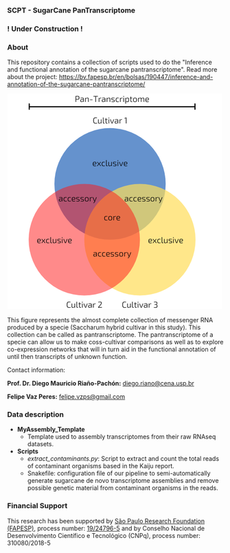 ### SCPT - SugarCane PanTranscriptome
### ! Under Construction !
### About
This repository contains a collection of scripts used to do the "Inference and functional annotation of the sugarcane pantranscriptome". Read more about the project: https://bv.fapesp.br/en/bolsas/190447/inference-and-annotation-of-the-sugarcane-pantranscriptome/

![Pan-Transcriptome](/images/CREATIVE.png)

This figure represents the almost complete collection of messenger RNA produced by a specie (Saccharum hybrid cultivar in this study). This collection can be called as pantranscriptome. The pantranscriptome of a specie can allow us to make coss-cultivar comparisons as well as to explore co-expression networks that will in turn aid in the functional annotation of until then transcripts of unknown function.

Contact information:

**Prof. Dr. Diego Mauricio Riaño-Pachón:** diego.riano@cena.usp.br  

**Felipe Vaz Peres:** felipe.vzps@gmail.com

### Data description
* **MyAssembly_Template**
  * Template used to assembly transcriptomes from their raw RNAseq datasets.
* **Scripts**
  * *extract_contaminants.py*: Script to extract and count the total reads of contaminant organisms based in the Kaiju report.
  * Snakefile: configuration file of our pipeline to semi-automatically generate sugarcane de novo transcriptome assemblies and remove possible genetic material from contaminant organisms in the reads. 


### Financial Support
This research has been supported by [São Paulo Research Foundation (FAPESP)](http://www.fapesp.br/en/), process number: [19/24796-5](https://bv.fapesp.br/en/bolsas/190447/inference-and-annotation-of-the-sugarcane-pantranscriptome/) and by 
Conselho Nacional de Desenvolvimento Científico e Tecnológico (CNPq), process number: 310080/2018-5
